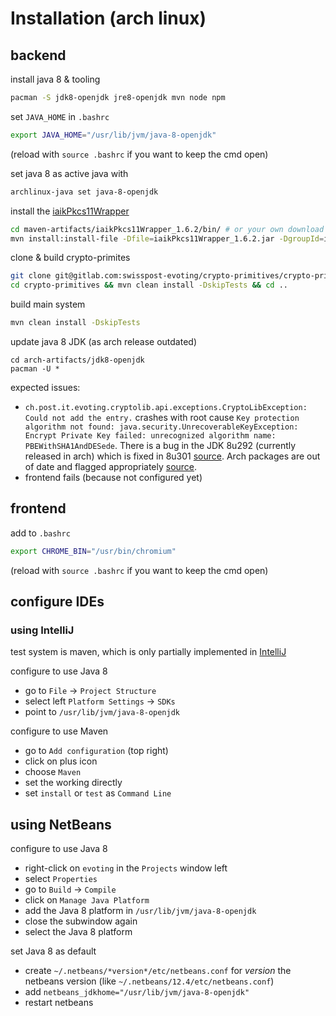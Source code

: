 # Installation (arch linux)

## backend

install java 8 & tooling
```sh
pacman -S jdk8-openjdk jre8-openjdk mvn node npm
```

set `JAVA_HOME` in `.bashrc`
```sh
export JAVA_HOME="/usr/lib/jvm/java-8-openjdk"
```
(reload with `source .bashrc` if you want to keep the cmd open)

set java 8 as active java with 
```sh
archlinux-java set java-8-openjdk
```

install the [iaikPkcs11Wrapper](https://jce.iaik.tugraz.at/products/core-crypto-toolkits/pkcs11-wrapper/)
```sh
cd maven-artifacts/iaikPkcs11Wrapper_1.6.2/bin/ # or your own download location
mvn install:install-file -Dfile=iaikPkcs11Wrapper_1.6.2.jar -DgroupId=iaik -DartifactId=iaikPkcs11Wrapper -Dversion=1.6.2 -Dpackaging=jar 
```

clone & build crypto-primites
```sh
git clone git@gitlab.com:swisspost-evoting/crypto-primitives/crypto-primitives.git
cd crypto-primitives && mvn clean install -DskipTests && cd ..
```

build main system
```sh
mvn clean install -DskipTests
```

update java 8 JDK (as arch release outdated)
```
cd arch-artifacts/jdk8-openjdk
pacman -U *
```

expected issues:
- `ch.post.it.evoting.cryptolib.api.exceptions.CryptoLibException: Could not add the entry.` crashes with root cause `Key protection  algorithm not found: java.security.UnrecoverableKeyException: Encrypt Private Key failed: unrecognized algorithm name: PBEWithSHA1AndDESede`. There is a bug in the JDK 8u292 (currently released in arch) which is fixed in 8u301 [source](https://github.com/bcgit/bc-java/issues/941#issuecomment-883767514). Arch packages are out of date and flagged appropriately [source](https://archlinux.org/packages/extra/x86_64/java8-openjdk/).
 - frontend fails (because not configured yet)

## frontend

add to `.bashrc`
```sh
export CHROME_BIN="/usr/bin/chromium"
```
(reload with `source .bashrc` if you want to keep the cmd open)

## configure IDEs

### using IntelliJ

test system is maven, which is only partially implemented in [IntelliJ](https://intellij-support.jetbrains.com/hc/en-us/community/posts/206884445-Run-Single-Test-Case-with-Maven)

configure to use Java 8
- go to `File` -> `Project Structure`
- select left `Platform Settings` -> `SDKs`
- point to `/usr/lib/jvm/java-8-openjdk`

configure to use Maven
- go to `Add configuration` (top right)
- click on plus icon
- choose `Maven`
- set the working directly
- set `install` or `test` as `Command Line`

## using NetBeans

configure to use Java 8
- right-click on `evoting` in the `Projects` window left
- select `Properties`
- go to `Build` -> `Compile`
- click on `Manage Java Platform`
- add the Java 8 platform in `/usr/lib/jvm/java-8-openjdk`
- close the subwindow again
- select the Java 8 platform

set Java 8 as default
- create `~/.netbeans/*version*/etc/netbeans.conf` for *version* the netbeans version (like `~/.netbeans/12.4/etc/netbeans.conf`)
- add `netbeans_jdkhome="/usr/lib/jvm/java-8-openjdk"`
- restart netbeans